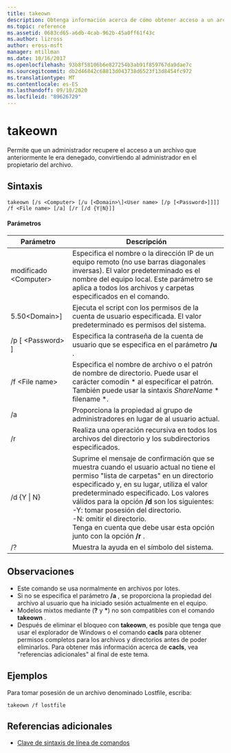 ```yaml
---
title: takeown
description: Obtenga información acerca de cómo obtener acceso a un archivo convirtiéndose en el propietario del archivo.
ms.topic: reference
ms.assetid: 0683cd65-a6db-4cab-962b-45a0ff61f43c
ms.author: lizross
author: eross-msft
manager: mtillman
ms.date: 10/16/2017
ms.openlocfilehash: 93b8f58106b6e827254b3ab91f859767da9dae7c
ms.sourcegitcommit: db2d46842c68813d043738d6523f13d8454fc972
ms.translationtype: MT
ms.contentlocale: es-ES
ms.lasthandoff: 09/10/2020
ms.locfileid: "89626729"
---
```

# <a name="takeown"></a>takeown

Permite que un administrador recupere el acceso a un archivo que anteriormente le era denegado, convirtiendo al administrador en el propietario del archivo.



## <a name="syntax"></a>Sintaxis

```
takeown [/s <Computer> [/u [<Domain>\]<User name> [/p [<Password>]]]] /f <File name> [/a] [/r [/d {Y|N}]]
```

#### <a name="parameters"></a>Parámetros

|Parámetro|Descripción|
|---------|-----------|
|modificado \<Computer>|Especifica el nombre o la dirección IP de un equipo remoto (no use barras diagonales inversas). El valor predeterminado es el nombre del equipo local. Este parámetro se aplica a todos los archivos y carpetas especificados en el comando.|
|5.50\<Domain>\]<User name>|Ejecuta el script con los permisos de la cuenta de usuario especificada. El valor predeterminado es permisos del sistema.|
|/p [ \<Password> ]|Especifica la contraseña de la cuenta de usuario que se especifica en el parámetro **/u** .|
|/f \<File name>|Especifica el nombre de archivo o el patrón de nombre de directorio. Puede usar el carácter comodín * al especificar el patrón. También puede usar la sintaxis *ShareName* \* filename *.|
|/a|Proporciona la propiedad al grupo de administradores en lugar de al usuario actual.|
|/r|Realiza una operación recursiva en todos los archivos del directorio y los subdirectorios especificados.|
|/d {Y \| N}|Suprime el mensaje de confirmación que se muestra cuando el usuario actual no tiene el permiso "lista de carpetas" en un directorio especificado y, en su lugar, utiliza el valor predeterminado especificado. Los valores válidos para la opción **/d** son los siguientes:</br>-Y: tomar posesión del directorio.</br>-N: omitir el directorio.</br>Tenga en cuenta que debe usar esta opción junto con la opción **/r** .|
|/?|Muestra la ayuda en el símbolo del sistema.|

## <a name="remarks"></a>Observaciones

-   Este comando se usa normalmente en archivos por lotes.
-   Si no se especifica el parámetro **/a** , se proporciona la propiedad del archivo al usuario que ha iniciado sesión actualmente en el equipo.
-   Modelos mixtos mediante (**?** y **&#42;**) no son compatibles con el comando **takeown** .
-   Después de eliminar el bloqueo con **takeown**, es posible que tenga que usar el explorador de Windows o el comando **cacls** para obtener permisos completos para los archivos y directorios antes de poder eliminarlos. Para obtener más información acerca de **cacls**, vea "referencias adicionales" al final de este tema.

## <a name="examples"></a><a name="BKMK_examples"></a>Ejemplos

Para tomar posesión de un archivo denominado Lostfile, escriba:
```
takeown /f lostfile
```

## <a name="additional-references"></a>Referencias adicionales

- [Clave de sintaxis de línea de comandos](command-line-syntax-key.md)